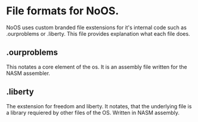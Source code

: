 # File formats for NoOS.
NoOS uses custom branded file exstensions for it's internal code such as .ourproblems or .liberty. This file provides explanation what each file does.

## .ourproblems
This notates a core element of the os. It is an assembly file written for the NASM assembler.

## .liberty
The exstension for freedom and liberty. It notates, that the underlying file is a library requiered by other files of the OS. Written in NASM assembly.